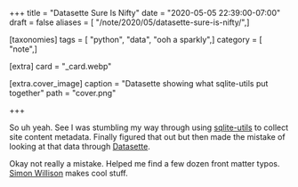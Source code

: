 +++
title = "Datasette Sure Is Nifty"
date = "2020-05-05 22:39:00-07:00"
draft = false
aliases = [ "/note/2020/05/datasette-sure-is-nifty/",]

[taxonomies]
tags = [ "python", "data", "ooh a sparkly",]
category = [ "note",]

[extra]
card = "_card.webp"

[extra.cover_image]
caption = "Datasette showing what sqlite-utils put together"
path = "cover.png"

+++

So uh yeah. See I was stumbling my way through using
[sqlite-utils](https://sqlite-utils.readthedocs.io) to collect site
content metadata. Finally figured that out but then made the mistake of
looking at that data through
[Datasette](https://datasette.readthedocs.io).

Okay not really a mistake. Helped me find a few dozen front matter
typos. [Simon Willison](https://simonwillison.net/) makes cool stuff.